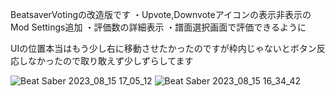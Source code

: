 BeatsaverVotingの改造版です
・Upvote,Downvoteアイコンの表示非表示のMod Settings追加
・評価数の詳細表示
・譜面選択画面で評価できるように

UIの位置本当はもう少し右に移動させたかったのですが枠内じゃないとボタン反応しなかったので取り敢えず少しずらしてます

![Beat Saber 2023_08_15 17_05_12](https://github.com/scifiHerb/BeatSaverVoting/assets/109839172/9256e88a-f1fb-4b9e-a977-964c232af623)
![Beat Saber 2023_08_15 16_34_42](https://github.com/scifiHerb/BeatSaverVoting/assets/109839172/91f56615-2a81-4b35-8606-b730f0f0c725)
